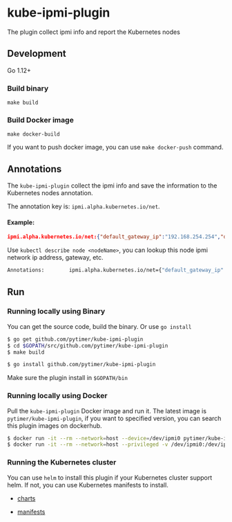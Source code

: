 # kube-ipmi-plugin
The plugin collect ipmi info and report the Kubernetes nodes

## Development

Go 1.12+

### Build binary

`make build`

### Build Docker image

`make docker-build`

If you want to push docker image, you can use `make docker-push` command.


## Annotations

The `kube-ipmi-plugin` collect the ipmi info and save the information to the Kubernetes nodes annotation.

The annotation key is: `ipmi.alpha.kubernetes.io/net`.

#### Example:

```json
ipmi.alpha.kubernetes.io/net:{"default_gateway_ip":"192.168.254.254","default_gateway_mac":"12:34:56:78:ab:cd","ip_address":"192.168.254.10","ip_address_source":"Static Address","mac_address":"ab:cd:ef:gh:12:34","subnet_mask":"255.255.255.0"}
```

Use `kubectl describe node <nodeName>`, you can lookup this node ipmi network ip address, gateway, etc.

```sh
Annotations:        ipmi.alpha.kubernetes.io/net={"default_gateway_ip":"192.168.254.254","default_gateway_mac":"12:34:56:78:ab:cd","ip_address":"192.168.254.10","ip_address_source":"Static Address","mac_address":"ab:cd:...
```

## Run

### Running locally using Binary

You can get the source code, build the binary. Or use `go install`

```sh
$ go get github.com/pytimer/kube-ipmi-plugin
$ cd $GOPATH/src/github.com/pytimer/kube-ipmi-plugin
$ make build
```

```sh
$ go install github.com/pytimer/kube-ipmi-plugin
```

Make sure the plugin install in `$GOPATH/bin`

### Running locally using Docker

Pull the `kube-ipmi-plugin` Docker image and run it. The latest image is `pytimer/kube-ipmi-plugin`, if you want to specified version, you can search this plugin images on dockerhub.

```sh
$ docker run -it --rm --network=host --device=/dev/ipmi0 pytimer/kube-ipmi-plugin
$ docker run -it --rm --network=host --privileged -v /dev/ipmi0:/dev/ipmi0 pytimer/kube-ipmi-plugin
```

### Running the Kubernetes cluster

You can use `helm` to install this plugin if your Kubernetes cluster support helm. If not, you can use Kubernetes manifests to install.

- [charts](deploy/kube-ipmi-plugin)

- [manifests](deploy/manifests)



